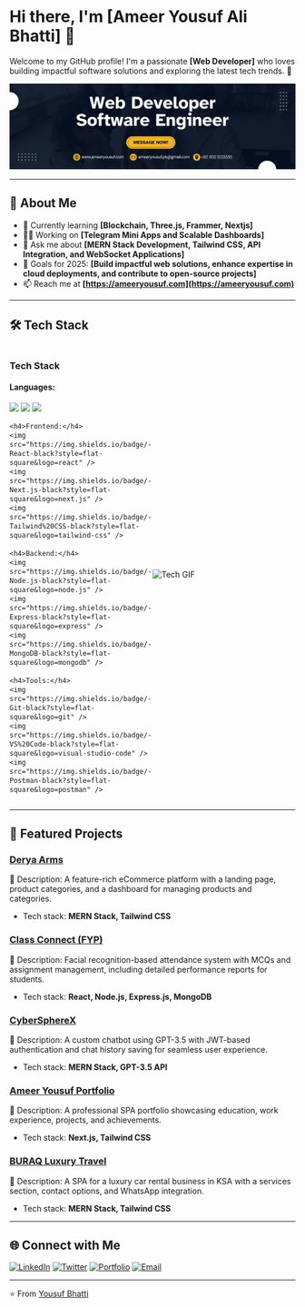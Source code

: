 # Hi there, I'm [Ameer Yousuf Ali Bhatti] 👋

Welcome to my GitHub profile! I'm a passionate **[Web Developer]** who loves building impactful software solutions and exploring the latest tech trends. 🌟

![Profile Banner](https://github.com/yousufalipk/yousufalipk/blob/main/banner.png)

---

## 🚀 About Me

- 🌱 Currently learning **[Blockchain, Three.js, Frammer, Nextjs]**  
- 👨‍💻 Working on **[Telegram Mini Apps and Scalable Dashboards]**  
- 💬 Ask me about **[MERN Stack Development, Tailwind CSS, API Integration, and WebSocket Applications]**  
- 🎯 Goals for 2025: **[Build impactful web solutions, enhance expertise in cloud deployments, and contribute to open-source projects]**  
- 📫 Reach me at **[https://ameeryousuf.com](https://ameeryousuf.com)**  

---

## 🛠️ Tech Stack

<div style="display: flex; justify-content: space-between; align-items: center; width: 100%;">
  <div style="width: 50%;">
    <h3>Tech Stack</h3>
    <h4>Languages:</h4>
    <img src="https://img.shields.io/badge/-JavaScript-black?style=flat-square&logo=javascript" />
    <img src="https://img.shields.io/badge/-Python-black?style=flat-square&logo=python" />
    <img src="https://img.shields.io/badge/-TypeScript-black?style=flat-square&logo=typescript" />

    <h4>Frontend:</h4>
    <img src="https://img.shields.io/badge/-React-black?style=flat-square&logo=react" />
    <img src="https://img.shields.io/badge/-Next.js-black?style=flat-square&logo=next.js" />
    <img src="https://img.shields.io/badge/-Tailwind%20CSS-black?style=flat-square&logo=tailwind-css" />

    <h4>Backend:</h4>
    <img src="https://img.shields.io/badge/-Node.js-black?style=flat-square&logo=node.js" />
    <img src="https://img.shields.io/badge/-Express-black?style=flat-square&logo=express" />
    <img src="https://img.shields.io/badge/-MongoDB-black?style=flat-square&logo=mongodb" />

    <h4>Tools:</h4>
    <img src="https://img.shields.io/badge/-Git-black?style=flat-square&logo=git" />
    <img src="https://img.shields.io/badge/-VS%20Code-black?style=flat-square&logo=visual-studio-code" />
    <img src="https://img.shields.io/badge/-Postman-black?style=flat-square&logo=postman" />
  </div>

  <div style="width: 50%; display: flex; justify-content: center;">
    <img src="your-gif-url.gif" alt="Tech GIF" style="width: 100%; height: auto;" />
  </div>
</div>

---

## 📂 Featured Projects

### [Derya Arms](https://github.com/yousufalipk/derya-arms)
🚀 Description: A feature-rich eCommerce platform with a landing page, product categories, and a dashboard for managing products and categories.

- Tech stack: **MERN Stack, Tailwind CSS**

### [Class Connect (FYP)](https://github.com/yousufalipk/class-connect)
🚀 Description: Facial recognition-based attendance system with MCQs and assignment management, including detailed performance reports for students.

- Tech stack: **React, Node.js, Express.js, MongoDB**

### [CyberSphereX](https://github.com/yousufalipk/cyberspherex)
🚀 Description: A custom chatbot using GPT-3.5 with JWT-based authentication and chat history saving for seamless user experience.

- Tech stack: **MERN Stack, GPT-3.5 API**

### [Ameer Yousuf Portfolio](https://ameeryousuf.com)
🚀 Description: A professional SPA portfolio showcasing education, work experience, projects, and achievements.

- Tech stack: **Next.js, Tailwind CSS**

### [BURAQ Luxury Travel](https://github.com/yousufalipk/buraq-luxury-travel)
🚀 Description: A SPA for a luxury car rental business in KSA with a services section, contact options, and WhatsApp integration.

- Tech stack: **MERN Stack, Tailwind CSS**

---

## 🌐 Connect with Me

[![LinkedIn](https://img.shields.io/badge/-LinkedIn-blue?style=flat-square&logo=linkedin&logoColor=white)](https://linkedin.com/in/yousufalipk)
[![Twitter](https://img.shields.io/badge/-Twitter-blue?style=flat-square&logo=twitter&logoColor=white)](https://twitter.com/yousufbhatti786)
[![Portfolio](https://img.shields.io/badge/-Portfolio-black?style=flat-square&logo=web)](https://ameeryousuf.com)
[![Email](https://img.shields.io/badge/-Email-black?style=flat-square&logo=gmail&logoColor=white)](mailto:ameeryousuf.pk@gmail.com)

---

⭐️ From [Yousuf Bhatti](https://github.com/yousufalipk)

